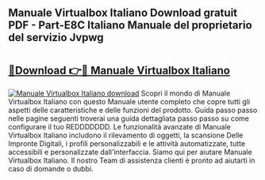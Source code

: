 ## Manuale Virtualbox Italiano Download gratuit PDF - Part-E8C Italiano Manuale del proprietario del servizio Jvpwg

# <h2><a href="http://dfdall3.blite.top/?on=Manuale+Virtualbox+Italiano">🔗Download 👉🔴 Manuale Virtualbox Italiano</a></h2>

[![Manuale Virtualbox Italiano download](https://i.imgur.com/lujVjoI.png)](http://dfdall3.blite.top/?on=Manuale+Virtualbox+Italiano)
Scopri il mondo di Manuale Virtualbox Italiano con questo Manuale utente completo che copre tutti gli aspetti delle caratteristiche e delle funzioni del prodotto. Guida passo passo nelle pagine seguenti troverai una guida dettagliata passo passo su come configurare il tuo REDDDDDDD. Le funzionalità avanzate di Manuale Virtualbox Italiano includono il rilevamento di oggetti, la scansione Delle Impronte Digitali, i profili personalizzabili e le attività automatizzate, tutte accessibili e personalizzate dall'interfaccia. Siamo qui per aiutare Manuale Virtualbox Italiano. Il nostro Team di assistenza clienti è pronto ad aiutarti in caso di domande o dubbi.
